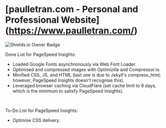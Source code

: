 # [paulletran.com - Personal and Professional Website] (https://www.paulletran.com/)
![Shields.io Owner Badge](https://img.shields.io/badge/Coded%20By-PaulTran47-brightgreen.svg)

Done List for PageSpeed Insights:
<ul>
	<li>Loaded Google Fonts asynchronously via Web Font Loader.</li>
	<li>Optimised and compressed images with Optimizilla and Compressor.io.</li>
	<li>Minified CSS, JS, and HTML (last one is due to Jekyll's compress_html; however, PageSpeed Insights doesn't recognise this).</li>
	<li>Leveraged browser caching via CloudFlare (set cache limit to 8 days, which is the minimum to satisfy PageSpeed Insights).</li>
</ul>

<br />

To-Do List for PageSpeed Insights:
<ul>
	<li>Optimise CSS delivery.</li>
</ul>